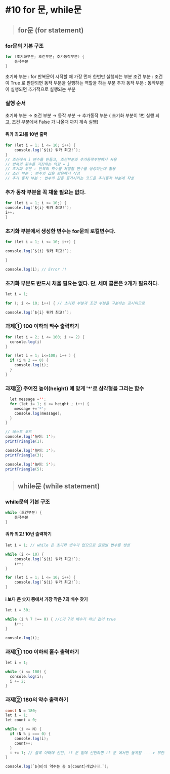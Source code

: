 # #10 for 문, while문 
>## for문 (for statement)
### for문의 기본 구조 
```java
for (초기화부분; 조건부분; 추가동작부분) {
    동작부분
}
```
초기화 부분 : for 반복문이 시작할 때 가장 먼저 한번만 실행되는 부분
조건 부분 : 조건이 True 로 판단되면 동작 부분을 실행하는 역할을 하는 부분
추가 동작 부분 : 동작부분이 실행되면 추가적으로 실행되는 부분 

### 실행 순서
초기화 부분 →  조건 부분 → 동작 부분 → 추가동작 부분 
( 초기화 부분이 1번 실행 되고, 조건 부분에서 False 가 나올때 까지 계속 실행)
#### 쿼카 최고!를 10번 출력 
```java
for (let i = 1; i <= 10; i++) {
    console.log(`${i} 쿼카 최고!`);
}
// 조건에서 i 변수를 만들고, 조건부분과 추가동작부분에서 사용
// 반복의 횟수를 저장하는 역할 = i 
// 초기화 부분 : 반복의 횟수를 저장할 변수를 생성하는데 활용 
// 조건 부분 : 변수의 값을 활용해서 작성 
// 추가 동작 부분 : 변수의 값을 증가시키는 코드를 추가동작 부분에 작성 
```
### 추가 동작 부분을 꼭 채울 필요는 없다.
```java
for (let i = 1; i <= 10;) {
console.log(`${i} 쿼카 최고!`);
i++;
}
```
### 초기화 부분에서 생성한 변수는 for문의 로컬변수다.
```java
for (let i = 1; i <= 10; i++) {

console.log(`${i} 쿼카 최고!`);

}

console.log(i); // Error !!
```
### 초기화 부분도 반드시 채울 필요는 없다. 단, 세미 콜론은 2개가 필요하다.
```java
let i = 1;

for (; i <= 10; i++) { // 초기화 부분과 조건 부분을 구분하는 표시이므로

console.log(`${i} 쿼카 최고!`);
```
### 과제① 100 이하의 짝수 출력하기 
```java
for (let i = 2; i <= 100; i += 2) {
  console.log(i)
}

for (let i = 1; i<=100; i++ ) {
  if (i % 2 == 0) {
    console.log(i);
  }
}
```
### 과제② 주어진 높이(height) 에 맞게 '*'로 삼각형을 그리는 함수 
```java
  let message ='';
  for (let i= 1; i <= height ; i++) {
    message +='*';
    console.log(message);
  }
}

// 테스트 코드
console.log('높이: 1');
printTriangle(1);

console.log('높이: 3');
printTriangle(3);

console.log('높이: 5');
printTriangle(5);
```
>## while문 (while statement)
### while문의 기본 구조 
```java
while (조건부분) {
    동작부분
}
```
#### 쿼카 최고! 10번 출력하기 
```java
let i = 1; // while 은 초기화 변수가 없으므로 글로벌 변수를 생성

while (i <= 10) {
    console.log(`${i} 쿼카 최고!`);
    i++;
}

for (let i = 1; i <= 10; i++) {
    console.log(`${i} 쿼카 최고!`);
}
```
#### i 보다 큰 숫자 중에서 가장 작은 7의 배수 찾기
```java
let i = 30;

while (i % 7 !== 0) { //i가 7의 배수가 아닌 값이 true 
    i++;
}

console.log(i);
```
### 과제① 100 이하의 홀수 출력하기 
```java
let i = 1;

while (i <= 100) {
  console.log(i);
  i += 2;
}
```
### 과제② 180의 약수 출력하기
```java
const N = 180;
let i = 1;
let count = 0;

while (i <= N) {
  if (N % i === 0) {
    console.log(i);
    count++;
  }
  i += 1; // 블록 아래에 선언, if 문 밑에 선언하면 if 문 에서만 돌게됨 ----> 무한루프
}

console.log(`${N}의 약수는 총 ${count}개입니다.`);
```
